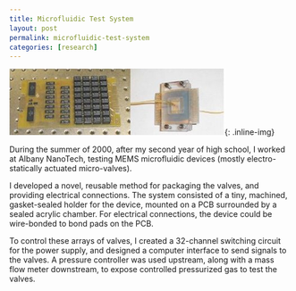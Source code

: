 ```yaml
---
title: Microfluidic Test System
layout: post
permalink: microfluidic-test-system
categories: [research]
---
```


![Microfluidic Test System](/images/microfluidic-test-system.jpg){: .inline-img}

During the summer of 2000, after my second year of high school, I worked at Albany
NanoTech, testing MEMS microfluidic devices (mostly electro-statically actuated
micro-valves).

I developed a novel, reusable method for packaging the valves, and
providing electrical connections. The system consisted of a tiny, machined,
gasket-sealed holder for the device, mounted on a PCB surrounded by a sealed acrylic
chamber. For electrical connections, the device could be wire-bonded to bond pads on the PCB.

To control these arrays of valves, I created a 32-channel switching circuit for the
power supply, and designed a computer interface to send signals to the valves. A
pressure controller was used upstream, along with a mass flow meter downstream,
to expose controlled pressurized gas to test the valves.
